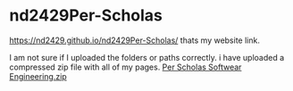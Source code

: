 # nd2429Per-Scholas

https://nd2429.github.io/nd2429Per-Scholas/
thats my website link. 





I am not sure if I uploaded the folders or paths correctly. i have uploaded a compressed zip file with all of my pages. 
[Per Scholas Softwear Engineering.zip](https://github.com/nd2429/nd2429Per-Scholas/files/9967687/Per.Scholas.Softwear.Engineering.zip)
